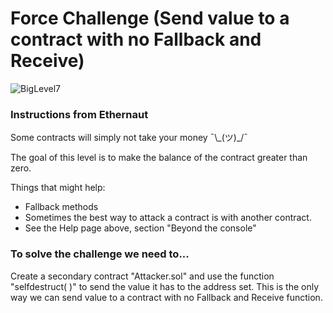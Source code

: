 # Force Challenge (Send value to a contract with no Fallback and Receive)

![BigLevel7](https://user-images.githubusercontent.com/102038261/199758351-8e80ca7b-61a3-45af-9b5c-ac59516c3c1b.svg)

<h3> Instructions from Ethernaut</h3>

<p>Some contracts will simply not take your money ¯\_(ツ)_/¯

The goal of this level is to make the balance of the contract greater than zero.

Things that might help:

* Fallback methods
* Sometimes the best way to attack a contract is with another contract.
* See the Help page above, section "Beyond the console"</p>

<h3>To solve the challenge we need to... </h3>
<p> Create a secondary contract "Attacker.sol" and use the function "selfdestruct( )" to send the value it has to the address set.
This is the only way we can send value to a contract with no Fallback and Receive function.
</p>
